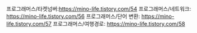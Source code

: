프로그래머스/타켓넘버:https://mino-life.tistory.com/54
프로그래머스/네트워크: https://mino-life.tistory.com/56
프로그래머스/단어 변환: https://mino-life.tistory.com/57
프로그래머스/여행경로: https://mino-life.tistory.com/58